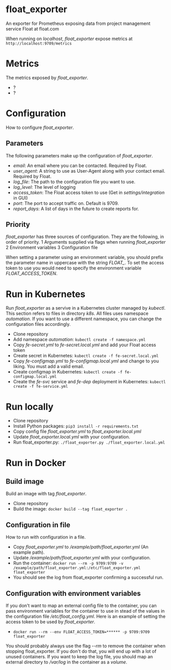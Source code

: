 # float_exporter
An exporter for Prometheus exposing data from project management service Float at float.com

When running on *localhost*, *float_exporter* expose metrics at `http://localhost:9709/metrics`

# Metrics
The metrics exposed by *float_exporter*.

* ?
* ?

# Configuration
How to configure *float_exporter*.

## Parameters
The following parameters make up the configuration of *float_exporter*.

* *email*: An email where you can be contacted. Required by Float.
* *user_agent*: A string to use as User-Agent along with your contact email. Required by Float.
* *log_file*: The path to the configuration file you want to use.
* *log_level*: The level of logging
* *access_token*: The Float access token to use (Get in _settings/integration_ in GUI)
* *port*: The port to accept traffic on. Default is 9709.
* *report_days*: A list of days in the future to create reports for.



## Priority
*float_exporter* has three sources of configuration. They are the following, in order of priority.
1 Arguments supplied via flags when running *float_exporter*
2 Environment variables
3 Configuration file

When setting a parameter using an environment variable, you should prefix the
parameter name in uppercase with the string *FLOAT_*. To set the access token to use
you would need to specify the environment variable *FLOAT_ACCESS_TOKEN*.

# Run in Kubernetes
Run *float_exporter* as a servive in a Kubernetes cluster managed by *kubectl*.
This section refers to files in directory *k8s*.
All files uses namespace *automation*. If you want to use a different namespace,
you can change the configuration files accordingly.

* Clone repository
* Add namespace *automation*: `kubectl create -f namespace.yml`
* Copy *fe-secret.yml* to *fe-secret.local.yml* and add your Float access token
* Create secret in Kubernetes: `kubectl create -f fe-secret.local.yml`
* Copy *fe-configmap.yml* to *fe-configmap.local.yml* and change to you liking. You must add a valid email.
* Create configmap in Kubernetes: `kubectl create -f fe-configmap.local.yml`
* Create the *fe-svc* service and *fe-dep* deployment in Kubernetes: `kubectl create -f fe-service.yml`


# Run locally

* Clone repository
* Install Python packages: `pip3 install -r requirements.txt`
* Copy config file *float_exporter.yml* to *float_exporter.local.yml*
* Update *float_exporter.local.yml* with your configuration.
* Run float_exporter.py: `./float_exporter.py ./float_exporter.local.yml`

# Run in Docker

## Build image
Build an image with tag *float_exporter*.
* Clone repository
* Build the image: `docker build --tag float_exporter .`

## Configuration in file
How to run with configuration in a file.
* Copy *float_exporter.yml* to */example/path/float_exporter.yml* (An example path).
* Update */example/path/float_exporter.yml* with your configuration.
* Run the container: `docker run --rm -p 9709:9709 -v /example/path/float_exporter.yml:/etc/float_exporter.yml float_exporter`
* You should see the log from float_exporter confirming a successful run.

## Configuration with environment variables
If you don't want to map an external config file to the container, you can pass
environment variables for the container to use in stead of the values in the configuration
file */etc/float_config.yml*. Here is an example of setting
the access token to be used by *float_exporter*.

* `docker run --rm --env FLOAT_ACCESS_TOKEN=****** -p 9709:9709 float_exporter`

You should probably always use the flag *--rm* to remove the container when stopping float_exporter.
If you don't do that, you will end up with a lot of unused containers. If you want to keep the log file,
you should map an external directory to */var/log* in the container as a *volume*.

